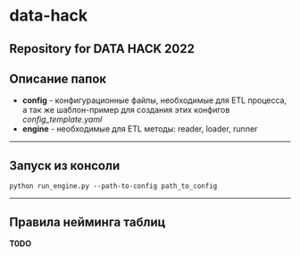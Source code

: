 # data-hack
Repository for DATA HACK 2022
---
## Описание папок
- **config** - конфигурационные файлы, необходимые для ETL процесса, а так же шаблон-пример для создания этих конфигов _config_template.yaml_
- **engine** - необходимые для ETL методы: reader, loader, runner
---
## Запуск из консоли

`python run_engine.py --path-to-config path_to_config`

---
## Правила нейминга таблиц
**T0DO**

